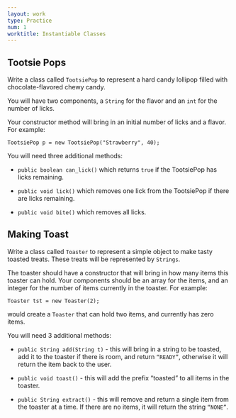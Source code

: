 ```yaml
---
layout: work
type: Practice
num: 1
worktitle: Instantiable Classes
---
```


## Tootsie Pops

Write a class called `TootsiePop` to represent a hard candy lollipop filled with
chocolate-flavored chewy candy.

You will have two components, a `String` for the flavor and an `int` for the number of licks.

Your constructor method will bring in an initial number of licks and a flavor.
For example:

    TootsiePop p = new TootsiePop("Strawberry", 40);

You will need three additional methods:

* `public boolean can_lick()` which returns `true` if the TootsiePop has licks remaining.

* `public void lick()` which removes one lick from the TootsiePop if there are licks remaining.

* `public void bite()` which removes all licks.

## Making Toast

Write a class called `Toaster` to represent a simple object to make tasty toasted
treats. These treats will be represented by `Strings`.

The toaster should have a constructor that will bring in how many items this
toaster can hold. Your components should be an array for the items, and an
integer for the number of items currently in the toaster. For example:

    Toaster tst = new Toaster(2);

would create a `Toaster` that can hold two items, and currently has zero items.

You will need 3 additional methods:

* `public String add(String t)` - this will bring in a string to be toasted,
add it to the toaster if there is room, and return `“READY”`, otherwise it
will return the item back to the user.

* `public void toast()` - this will add the prefix “toasted” to all items in the toaster.

* `public String extract()` - this will remove and return a single item from
the toaster at a time. If there are no items, it will return the string `“NONE”`.
